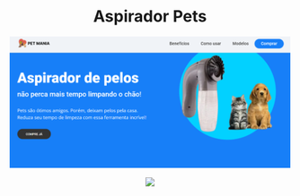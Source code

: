 
<h1 align="center">Aspirador Pets</h1>

<p align="center">
<img width="500" src="./images/print.png" />
</p>

<p align="center">
<a href="https://aspiradorpets.netlify.app/" target="_blank">
<img src="https://img.shields.io/badge/Clique aqui para ver funcionando-b25ef2?style=for-the-badge&logo=material-ui&logoColor=white" />
</a>
</p>



